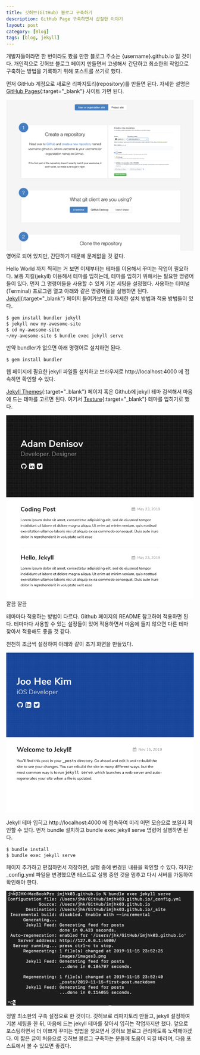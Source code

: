```yaml
---
title: 깃허브(GitHub) 블로그 구축하기
description: GitHub Page 구축하면서 삽질한 이야기
layout: post
category: [Blog]
tags: [blog, jekyll]
---
```


개발자들이라면 한 번이라도 봤을 만한 블로그 주소는 {username}.github.io 일 것이다. 개인적으로 깃허브 블로그 페이지 만들면서 고생해서 간단하고 최소한의 작업으로 구축하는 방법을 기록하기 위해 포스트를 쓰기로 했다.

먼저 GitHub 계정으로 새로운 리파지토리(repository)를 만들면 된다. 자세한 설명은 [GitHub Pages][githubpage]{:target="_blank"} 사이트 가면 된다.

![GitHub Page example](/assets/img/2019/11/16/image1.png)
영어로 되어 있지만, 간단하기 때문에 문제없을 것 같다.

Hello World 까지 찍히는 거 보면 이제부터는 테마를 이용해서 꾸미는 작업이 필요하다. 보통 지킬(jekyll) 이용해서 테마를 입히는데, 테마를 입히기 위해서는 필요한 명령어들이 있다. 먼저 그 명령어들을 사용할 수 있게 기본 세팅을 설정했다. 사용하는 터미널(Terminal) 프로그램 열고 아래와 같은 명령어들을 실행하면 된다. [Jekyll][jekyllPage]{:target="_blank"} 페이지 들어가보면 더 자세한 설치 방법과 적용 방법들이 있다.

```terminal
$ gem install bundler jekyll
$ jekyll new my-awesome-site
$ cd my-awesome-site
~/my-awesome-site $ bundle exec jekyll serve
```

만약 bundler가 없으면 아래 명령어로 설치하면 된다.

```terminal
$ gem install bundler
```

웹 페이지에 필요한 jekyll 파일들 설치하고 브라우저로 http://localhost:4000 에 접속하면 확인할 수 있다.

[Jekyll Themes][jekyllThemes]{:target="_blank"} 페이지 혹은 Github에 jekyll 테마 검색해서 마음에 드는 테마를 고르면 된다. 여기서 [Texture][textureTheme]{:target="_blank"} 테마를 입히기로 했다.

![Texture Jekyll Theme Demo](/assets/img/2019/11/16/image2.png)
깔끔 깔끔

테마마다 적용하는 방법이 다르다. Github 페이지의 README 참고하여 적용하면 된다. 테마마다 사용할 수 있는 설정들이 있어 적용하면서 마음에 들지 않으면 다른 테마 찾아서 적용해도 좋을 것 같다.

천천히 조금씩 설정하여 아래와 같이 초기 화면을 만들었다.

![Github Page Jekyll Theme First Look](/assets/img/2019/11/16/image3.png)

Jekyll 테마 입히고 http://localhost:4000 에 접속하여 미리 어떤 모습으로 보일지 확인할 수 있다. 먼저 bundle 설치하고 bundle exec jekyll serve 명령어 실행하면 된다.

```terminal
$ bundle install
$ bundle exec jekyll serve
```

페이지 추가하고 편집하면서 저장하면, 실행 중에 변경된 내용을 확인할 수 있다. 하지만 _config.yml 파일을 변경했으면 테스트로 실행 중인 것을 멈추고 다시 서버를 가동하여 확인해야 한다.

![Terminal Process of bundle exec jekyll serve](/assets/img/2019/11/16/image4.png)


정말 최소한의 구축 설정으로 한 것이다. 갓허브로 리파지토리 만들고, jekyll 설정하여 기본 세팅을 한 뒤, 마음에 드는 jekyll 테마를 찾아서 입히는 작업까지만 했다. 앞으로 포스팅하면서 더 이쁘게 꾸미는 방법을 찾으면서 깃허브 블로그 관리하도록 노력해야겠다. 이 짧은 글이 처음으로 깃허브 블로그 구축하는 분들께 도움이 되길 바라며, 다음 포스트에서 볼 수 있으면 좋겠다.


[githubpage]: https://pages.github.com
[jekyllPage]: https://jekyllrb.com
[jekyllThemes]: http://jekyllthemes.org
[textureTheme]: https://github.com/thelehhman/texture